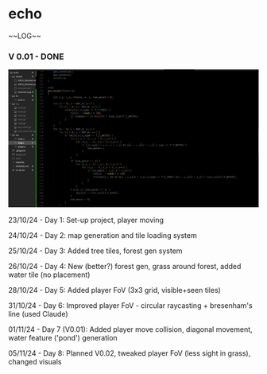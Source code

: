 # echo

\~\~LOG\~\~

### V 0.01 - DONE

![Day7: V0.01](./log/day7v0.01.gif)

23/10/24 - Day 1: Set-up project, player moving

24/10/24 - Day 2: map generation and tile loading system

25/10/24 - Day 3: Added tree tiles, forest gen system

26/10/24 - Day 4: New (better?) forest gen, grass around forest, added water tile (no placement)

28/10/24 - Day 5: Added player FoV (3x3 grid, visible+seen tiles)

31/10/24 - Day 6: Improved player FoV - circular raycasting + bresenham's line (used Claude)

01/11/24 - Day 7 (V0.01): Added player move collision, diagonal movement, water feature ('pond') generation

05/11/24 - Day 8: Planned V0.02, tweaked player FoV (less sight in grass), changed visuals